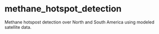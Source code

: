 # methane_hotspot_detection
Methane hotspost detection over North and South America using modeled satellite data.
